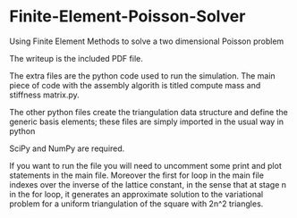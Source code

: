 # Finite-Element-Poisson-Solver
Using Finite Element Methods to solve a two dimensional Poisson problem

The writeup is the included PDF file. 

The extra files are the python code used
 to run the simulation. The main piece of code with the assembly algorith is 
titled compute mass and stiffness matrix.py. 


The other python files create the triangulation data structure and define the 
generic basis elements; these files are simply imported in the usual way in
 python

SciPy and NumPy are required.

If you want to run the file you will need to uncomment some print and plot
 statements in the main file. 
Moreover the first for loop in the main file 
indexes over the inverse of the lattice constant, in the sense that at stage n
in the for loop, 
it generates an approximate solution to the variational 
problem for a uniform triangulation of the square with 2n^2 triangles.
